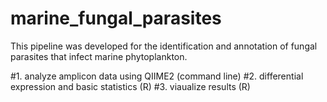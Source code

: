 # marine_fungal_parasites
This pipeline was developed for the identification and annotation of fungal parasites that infect marine phytoplankton. 

#1. analyze amplicon data using QIIME2 (command line) 
#2. differential expression and basic statistics (R) 
#3. viaualize results (R) 

